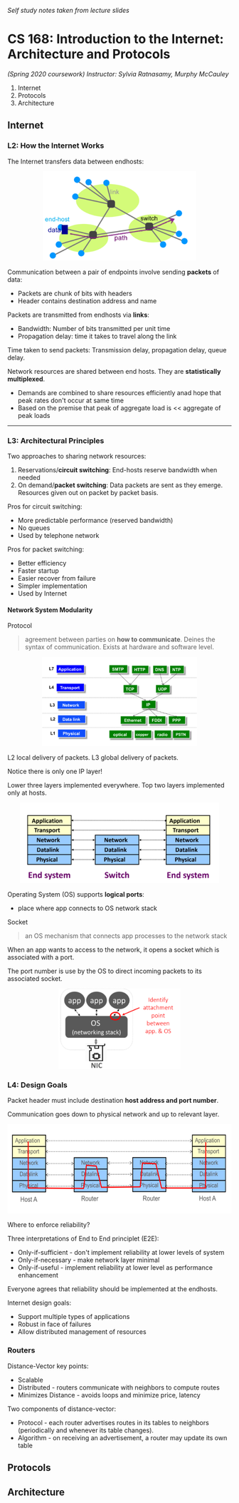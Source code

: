 _Self study notes taken from lecture slides_

# CS 168: Introduction to the Internet: Architecture and Protocols
*(Spring 2020 coursework)*
*Instructor: Sylvia Ratnasamy, Murphy McCauley*

1. Internet
2. Protocols
3. Architecture

## Internet

### L2: How the Internet Works

The Internet transfers data between endhosts:

<p align="center"><img src="images/internet_data.png" height= "200"/></p>

Communication between a pair of endpoints involve sending **packets** of data:
- Packets are chunk of bits with headers
- Header contains destination address and name

Packets are transmitted from endhosts via **links**:
- Bandwidth: Number of bits transmitted per unit time
- Propagation delay: time it takes to travel along the link

Time taken to send packets: Transmission delay, propagation delay, queue delay.

Network resources are shared between end hosts. They are **statistically multiplexed**.
- Demands are combined to share resources efficiently anad hope that peak rates don't occur at same time
- Based on the premise that peak of aggregate load is << aggregate of peak loads

---
### L3: Architectural Principles

Two approaches to sharing network resources:
1. Reservations/**circuit switching**: End-hosts reserve bandwidth when needed
2. On demand/**packet switching**: Data packets are sent as they emerge. Resources given out on packet by packet basis.

Pros for circuit switching:
- More predictable performance (reserved bandwidth)
- No queues
- Used by telephone network

Pros for packet switching:
- Better efficiency
- Faster startup
- Easier recover from failure
- Simpler implementation 
- Used by Internet
 
#### Network System Modularity

Protocol
> agreement between parties on **how to communicate**. Deines the syntax of communication. Exists at hardware and software level.

<p align="center"><img src="images/network_layers.png" height= "200"/></p>

L2 local delivery of packets. L3 global delivery of packets.

Notice there is only one IP layer! 

Lower three layers implemented everywhere. Top two layers implemented only at hosts. 

<p align="center"><img src="images/end_system.png" height= "180"/></p>

Operating System (OS) supports **logical ports**:
- place where app connects to OS network stack

Socket 
> an OS mechanism that connects app processes to the network stack

When an app wants to access to the network, it opens a socket which is associated with a port. 

The port number is use by the OS to direct incoming packets to its associated socket.

<p align="center"><img src="images/logical_ports.png" height= "180"/></p>

### L4: Design Goals

Packet header must include destination **host address and port number**.

Communication goes down to physical network and up to relevant layer.

<p align="center"><img src="images/transmission_pathway.png" height= "200"/></p>

Where to enforce reliability?

Three interpretations of End to End principlet (E2E):
- Only-if-sufficient - don't implement reliability at lower levels of system
- Only-if-necessary - make network layer minimal
- Only-if-useful - implement reliability at lower level as performance enhancement

Everyone agrees that reliability should be implemented at the endhosts.

Internet design goals:
- Support multiple types of applications
- Robust in face of failures
- Allow distributed management of resources 

### Routers 

Distance-Vector key points:
- Scalable 
- Distributed - routers communicate with neighbors to compute routes 
- Minimizes Distance - avoids loops and minimize price, latency

Two components of distance-vector:
- Protocol - each router advertises routes in its tables to neighbors (periodically and whenever its table changes).
- Algorithm - on receiving an advertisement, a router may update its own table



## Protocols










## Architecture



